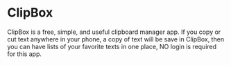 # ClipBox
ClipBox is a free, simple, and useful clipboard manager app. If you copy or cut text anywhere in your phone, a copy of text will be save in ClipBox, then you can have lists of your favorite texts in one place, NO login is required for this app.

